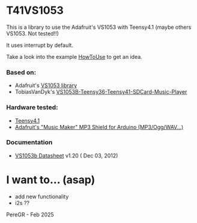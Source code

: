 # T41VS1053
  This is a library to use the Adafruit's VS1053 with Teensy4.1 (maybe others VS1053. Not tested!!)
  
  It uses interrupt by default.

  Take a look into the example [HowToUse](https://github.com/pere-gr/T41VS1053/tree/main/examples/HowToUse) to get an idea.

  ### Based on:
  - Adafruit's [VS1053 library](https://github.com/adafruit/Adafruit_VS1053_Library)
  - TobiasVanDyk's [VS1053B-Teensy36-Teensy41-SDCard-Music-Player](https://github.com/TobiasVanDyk/VS1053B-Teensy36-Teensy41-SDCard-Music-Player)

  ### Hardware tested:
  - [Teensy4.1](https://www.pjrc.com/store/teensy41.html)
  - [Adafruit's "Music Maker" MP3 Shield for Arduino (MP3/Ogg/WAV...)](https://www.adafruit.com/product/1790)

  ### Documentation
  - [VS1053b Datasheet](https://github.com/pere-gr/T41VS1053/tree/main/docs) v1.20 ( Dec 03, 2012)

# I want to... (asap)
  - add new functionality 
  - i2s ??

  
  PereGR - Feb 2025
